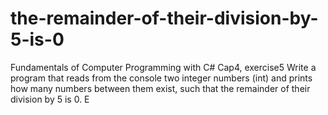 # the-remainder-of-their-division-by-5-is-0
Fundamentals of Computer Programming with C# Cap4, exercise5
Write a program that reads from the console two integer numbers (int)
and prints how many numbers between them exist, such that the
remainder of their division by 5 is 0. E
